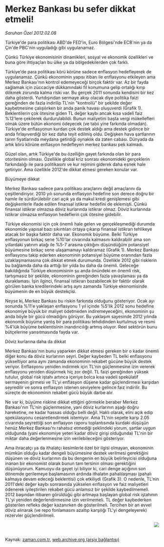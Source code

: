 # Merkez Bankası bu sefer dikkat etmeli!

*Saruhan Özel 2012.02.08*

<td class="columnist-detail">
<p>Türkiye'de para politikası ABD'de FED'in, Euro Bölgesi'nde ECB'nin ya da Çin'de PBC'nin uyguladığı gibi uygulanamaz.</p>
<p>
<div id="haberMetinDiv">
<p>Çünkü Türkiye ekonomisinin dinamikleri, sosyal ve ekonomik özellikleri ve buna göre ihtiyaçları bu ülke ya da bölgedekilerden çok farklı.
<p> Türkiye'de para politikası körü körüne sadece enflasyon hedefleyerek de uygulanamaz. Çünkü ekonominin yapısı itibarı ile enflasyonu etkileyen ama Merkez Bankası'nın kontrol edemeyeceği birçok faktör var. Az bir fayda sağlamak için züccaciye dükkanındaki fil konumuna gelip ortalığı kırıp dökmek zorunda kalma riski var. Bu gerçek 2011 sonunda kendisini bir kez daha gösterdi. Yurtdışından sermaye akışı olacak diye politika faizi gereğinden de fazla indirilip TL'nin "kontrollü" bir şekilde değer kaybetmesine çalışılırken bir anda panik havası oluşuverdi (Grafik 1). Beklentilerin çok ötesine giden TL değer kaybı ancak kısa vadeli faiz %12'lere çekilerek durdurulabildi. Bunun maliyetini başta vergi mükellefleri olmak üzere bütün ekonomi ödeyecek (ve tabii yine farkında olmadan). Türkiye'de enflasyonun kurdan çok destek aldığı ama destek gidince bir anda fırlayıverdiği bir kez daha teyit edilmiş oldu. Değişken hava şartlarının tarım fiyatlarında meydana getirdiği oynaklık da zaten cabası. Dünyada da artık körü körüne enflasyon hedefleyen merkez bankası pek kalmadı.
<p> Güzel olan, artık Türkiye'de bu özelliğin gayet farkında olan bir para otoritesinin olması. Özellikle global kriz sonrası ekonomideki gerçeklerin farkındalığı ile para politikasını ve kur rejimini giderek daha esnek hale getiriyor. Ama özellikle 2012'de dikkat etmesi gereken konular var. 
<p>Büyümeye dikkat
<p>Merkez Bankası sadece para politikası araçlarını değil amaçlarını da çeşitlendiriyor. 2010 yılı sonunda enflasyon hedefine son derece doğru bir hamle ile sürdürülebilir cari açık ya da makul kredi genişlemesi gibi değişkenlerle ifade edilen finansal istikrar hedefini de eklemişti. Çünkü finansal istikrar olmazsa döviz kurlarında istikrar olmaz. Döviz kurlarında istikrar olmazsa enflasyon hedeflerin çok ötesine gidebilir.
<p> Türkiye ekonomisi için çok önemli hale gelen ve gerçekleşmediği durumda ekonomide yapısal bazı sıkıntıları ortaya çıkarıp finansal istikrarı tehlikeye atacak bir başka faktör daha var. Ekonomik büyüme. Belki Türkiye enflasyonun birkaç sene %10'lar civarında kalmasını kaldırabilir ama son yıllardaki yatırım atağı ile %5-7 arasına çıktığını düşündüğüm potansiyel büyümesine birkaç sene ulaşamamayı kaldıramaz (Grafik 1). Merkez Bankası enflasyonu takip ederken ekonominin potansiyel büyüme oranından fazla uzaklaşmamasına çok dikkat etmek durumunda. Özellikle 2012 gibi risklerin bu bağlamda daha da arttığı bir yılda bu daha da önemli. Geleceğe bakıldığında Türkiye ekonomisinin şu anda önündeki en önemli risk, tartışmasız bir şekilde, ekonominin gereğinden fazla yavaşlaması ya da duraklaması. İşin ilginci, finansal istikrarı bozabilecek bir faktör olarak görülen banka kredilerindeki artış aynı zamanda Türkiye ekonomisinde büyümenin de en büyük destekçisi. 
<p> Neyse ki, Merkez Bankası bu riskin farkında olduğunu gösteriyor. Ocak ayı sonunda %11'e yaklaşan enflasyonu 1 yıl içinde %5'lik 2012 sonu hedefine ekonomiye büyük bir maliyet ödetmeden indiremeyeceğini, ekonominin şu anda böyle bir gücü olmadığını görüyor. Bu yaklaşım sayesinde 2012 yılında ekonomik büyüme yanlış bir para politikası tehdidinden kurtulmuş ve resmi %4'lük büyüme beklentisinin inandırıcılığı artmış oluyor. Reel sektörün bunu bütçelerine yansıtmasında fayda var.
<p>Döviz kurlarına daha da dikkat
<p>Merkez Bankası'nın bunu yaparken dikkat etmesi gereken bir o kadar önemli diğer konu da döviz kurlarının seyri. Değer kaybeden TL belki enflasyonu yükseltiyor ama aynı zamanda ekonominin rekabet gücüne büyük destek veriyor. Enflasyonu yeniden indirmek için TL'nin güçlenmesine izin vererek enflasyonu yeniden düşürmek hiç zor değil. TL faizi gereğinden yüksek tutulur, global risk iştahı artınca içeriye bolca kısa vadeli spekülatif sermayenin girmesi ve TL'yi enflasyon düşene kadar güçlendirmesi karşıdan seyredilir ve sonra enflasyon istenen seviyelere gelince faiz indirilir. Bu süreçte de ekonominin rekabet gücü büyük darbe alır. 
<p> Ne var ki, büyüme riskine dikkat ettiğini görmekle beraber Merkez Bankası'nın TL'nin güçlenmesine, yani döviz kurlarının aşağı doğru hareketine, ne kadar hassas olduğu belli değil. Haklı olarak, elini açık edip spekülasyonu cesaretlendirmek istemiyor. Ama TL'nin sepete karşı 2.05 civarında seyrettiği son enflasyon raporu toplantısında kurdaki düşüşün henüz Merkez Bankası'nı rahatsız etmediği şeklindeki yorum, şartlar uygun olduğunda (yani ekonomiye yeteri kadar döviz girişi olduğunda) TL'nin bir miktar daha değerlenmesine izin verilebileceğini gösteriyor.
<p> Ama ihracatçı ya da ithalatçı kesimlerle özel bir ilgisi olmayan, ekonominin mümkün olduğu kadar dengeli büyümesine destek verilmesi gerektiğini düşünen ve döviz kurlarının da bu dengenin en büyük belirleyicisi olduğuna inanan bir ekonomist olarak bunun tam tersinin olması gerektiğini düşünüyorum. Kamuoyu da gayet iyi biliyor ki, cari denge açığının son dönemde gerilemeye başlamasının ardında ithalatın pahalılaşması (pahalı kalmaya devam edeceği beklentisi) çok etkiliydi (Grafik 3). O nedenle, TL'nin 2011'deki değer kaybı sonrasında yükselen enflasyon ve faiz maliyetleri ödenerek iyileştirilen rekabet gücü anlamsız bir şekilde kaybedilmemeli. 2012 başından itibaren görüldüğü gibi artmaya başlayan global risk iştahının TL'yi yeniden değerlendirmesine izin verilmemeli. TL değer kaybederken gösterilen refleks değer kazanırken de gösterilmeli. Tercihen bir an evvel döviz alınarak (ve repo fonlamasını azaltıp karşılığı TL'yi dengeleyerek) rezervler güçlendirilmeli. 
<p>
<p><p align="center"><img align="right" border="0" src="http://web.archive.org/web/20120306072301im_/http://medya.zaman.com.tr/2012/02/08/tablo1.jpg"/>
</p></p></p></p></p></p></p></p></p></p></p></p></p></p></div>
</p>


<p><br>
		 </br></p></td>

Kaynak: [zaman.com.tr](http://zaman.com.tr/yazar.do?yazino=1241786), [web.archive.org (arşiv bağlantısı)](http://web.archive.org/web/20120306072301/http://www.zaman.com.tr:80/yazar.do?yazino=1241786)
